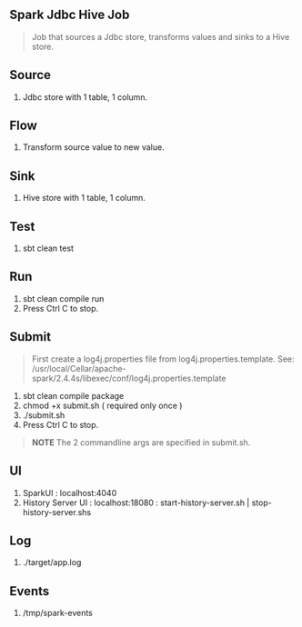 Spark Jdbc Hive Job
-------------------
>Job that sources a Jdbc store, transforms values and sinks to a Hive store.

Source
------
1. Jdbc store with 1 table, 1 column.

Flow
----
1. Transform source value to new value.

Sink
----
1. Hive store with 1 table, 1 column.

Test
----
1. sbt clean test

Run
---
1. sbt clean compile run
2. Press Ctrl C to stop.

Submit
------
>First create a log4j.properties file from log4j.properties.template.
>See: /usr/local/Cellar/apache-spark/2.4.4s/libexec/conf/log4j.properties.template

1. sbt clean compile package
2. chmod +x submit.sh ( required only once )
3. ./submit.sh
4. Press Ctrl C to stop.

>**NOTE** The 2 commandline args are specified in submit.sh.

UI
--
1. SparkUI : localhost:4040
2. History Server UI : localhost:18080 : start-history-server.sh | stop-history-server.shs
 
Log
---
1. ./target/app.log

Events
------
1. /tmp/spark-events